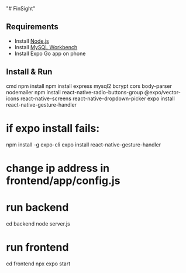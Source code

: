 "# FinSight" 

## Requirements
- Install [Node.js](https://nodejs.org)
- Install [MySQL Workbench](https://dev.mysql.com/downloads/workbench/)
- Install Expo Go app on phone

## Install & Run
cmd
npm install
npm install express mysql2 bcrypt cors body-parser nodemailer
npm install react-native-radio-buttons-group @expo/vector-icons react-native-screens react-native-dropdown-picker
expo install react-native-gesture-handler
# if expo install fails:
npm install -g expo-cli
expo install react-native-gesture-handler

# change ip address in frontend/app/config.js

# run backend
cd backend
node server.js

# run frontend
cd frontend
npx expo start
